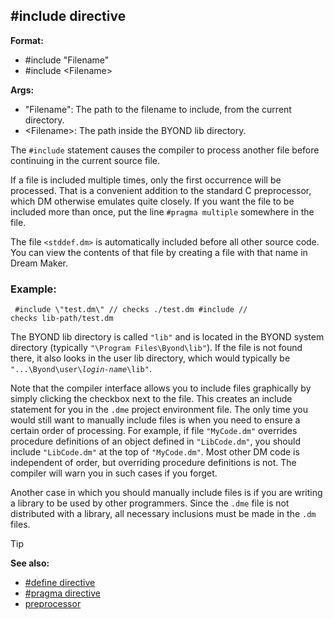 ## #include directive

**Format:**
+   #include \"Filename\"
+   #include \<Filename\>
<!-- -->
**Args:**
+   \"Filename\": The path to the filename to include, from the current
    directory.
+   \<Filename\>: The path inside the BYOND lib directory.


The `#include` statement causes the compiler to process another
file before continuing in the current source file. 

If a file is
included multiple times, only the first occurrence will be processed.
That is a convenient addition to the standard C preprocessor, which DM
otherwise emulates quite closely. If you want the file to be included
more than once, put the line `#pragma multiple` somewhere in the file.


The file `<stddef.dm>` is automatically included before all
other source code. You can view the contents of that file by creating a
file with that name in Dream Maker.
### Example:

``` dm
 #include \"test.dm\" // checks ./test.dm #include //
checks lib-path/test.dm 
```
 

The BYOND lib directory is
called `"lib"` and is located in the BYOND system directory (typically
`"\Program Files\Byond\lib"`). If the file is not found there, it also
looks in the user lib directory, which would typically be
`"...\Byond\user\`*`login-name`*`\lib"`. 

Note that the compiler
interface allows you to include files graphically by simply clicking the
checkbox next to the file. This creates an include statement for you in
the `.dme` project environment file. The only time you would still want
to manually include files is when you need to ensure a certain order of
processing. For example, if file `"MyCode.dm"` overrides procedure
definitions of an object defined in `"LibCode.dm"`, you should include
`"LibCode.dm"` at the top of `"MyCode.dm"`. Most other DM code is
independent of order, but overriding procedure definitions is not. The
compiler will warn you in such cases if you forget. 

Another
case in which you should manually include files is if you are writing a
library to be used by other programmers. Since the `.dme` file is not
distributed with a library, all necessary inclusions must be made in the
`.dm` files.

> [!TIP] 
> **See also:**
> +   [#define directive](/ref/DM/preprocessor/define.md) 
> +   [#pragma directive](/ref/DM/preprocessor/pragma.md) 
> +   [preprocessor](/ref/DM/preprocessor.md) <!-- -->